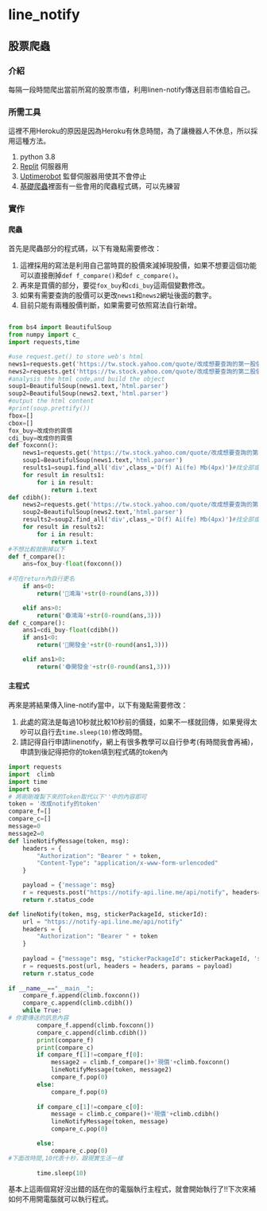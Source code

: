 # line_notify

## 股票爬蟲
### 介紹
每隔一段時間爬出當前所寫的股票市值，利用linen-notify傳送目前市值給自己。
### 所需工具
這裡不用Heroku的原因是因為Heroku有休息時間，為了讓機器人不休息，所以採用這種方法。
1. python 3.8
2. [Replit](https://replit.com/~) 伺服器用
3. [Uptimerobot](https://uptimerobot.com/dashboard#mainDashboard) 監督伺服器用使其不會停止
4. [基礎爬蟲](https://github.com/syuan0327/Web-Scrapying/blob/main/beautifulsoup/beautifulsoup.md)裡面有一些會用的爬蟲程式碼，可以先練習

### 實作
#### 爬蟲
首先是爬蟲部分的程式碼，以下有幾點需要修改：
1.  這裡採用的寫法是利用自己當時買的股價來減掉現股價，如果不想要這個功能可以直接刪掉`def f_compare()`和`def c_compare()`。
2.  再來是買價的部分，要從`fox_buy`和`cdi_buy`這兩個變數修改。
3.  如果有需要查詢的股價可以更改`news1`和`news2`網址後面的數字。
4.  目前只能有兩種股價判斷，如果需要可依照寫法自行新增。
```python

from bs4 import BeautifulSoup
from numpy import c_
import requests,time

#use request.get() to store web's html
news1=requests.get('https://tw.stock.yahoo.com/quote/改成想要查詢的第一股價號碼.TW')
news2=requests.get('https://tw.stock.yahoo.com/quote/改成想要查詢的第二股價號碼.TW')
#analysis the html code,and build the object
soup1=BeautifulSoup(news1.text,'html.parser')
soup2=BeautifulSoup(news2.text,'html.parser')
#output the html content
#print(soup.prettify())
fbox=[]
cbox=[]
fox_buy=改成你的買價
cdi_buy=改成你的買價
def foxconn():
    news1=requests.get('https://tw.stock.yahoo.com/quote/改成想要查詢的第一股價號碼.TW')
    soup1=BeautifulSoup(news1.text,'html.parser')
    results1=soup1.find_all('div',class_='D(f) Ai(fe) Mb(4px)')#找全部或限制數量
    for result in results1:
        for i in result:
            return i.text
def cdibh():
    news2=requests.get('https://tw.stock.yahoo.com/quote/改成想要查詢的第二股價號碼.TW')
    soup2=BeautifulSoup(news2.text,'html.parser')
    results2=soup2.find_all('div',class_='D(f) Ai(fe) Mb(4px)')#找全部或限制數量
    for result in results2:
        for i in result:
            return i.text
#不想比較就刪掉以下
def f_compare():
    ans=fox_buy-float(foxconn())
    
#可在return內自行更名    
    if ans<0:
        return('🔴鴻海'+str(0-round(ans,3)))

    elif ans>0:
        return('🟢鴻海'+str(0-round(ans,3)))
def c_compare():
    ans1=cdi_buy-float(cdibh())
    if ans1<0:
        return('🔴開發金'+str(0-round(ans1,3)))

    elif ans1>0:
        return('🟢開發金'+str(0-round(ans1,3)))

```
#### 主程式
再來是將結果傳入line-notify當中，以下有幾點需要修改：
1.  此處的寫法是每過10秒就比較10秒前的價錢，如果不一樣就回傳，如果覺得太吵可以自行去`time.sleep(10)`修改時間。
2.  請記得自行申請linenotify，網上有很多教學可以自行參考(有時間我會再補)，申請到後記得把你的token填到程式碼的token內


```python
import requests
import  climb
import time
import os
# 將剛剛複製下來的Token取代以下''中的內容即可 
token = '改成notify的token'
compare_f=[]
compare_c=[]
message=0
message2=0
def lineNotifyMessage(token, msg):
    headers = {
        "Authorization": "Bearer " + token,
        "Content-Type": "application/x-www-form-urlencoded"
    }

    payload = {'message': msg}
    r = requests.post("https://notify-api.line.me/api/notify", headers=headers, params=payload)
    return r.status_code

def lineNotify(token, msg, stickerPackageId, stickerId):
    url = "https://notify-api.line.me/api/notify"
    headers = {
        "Authorization": "Bearer " + token
    }
   
    payload = {"message": msg, "stickerPackageId": stickerPackageId, 'stickerId': stickerId}
    r = requests.post(url, headers = headers, params = payload)
    return r.status_code
 
if __name__=="__main__":
    compare_f.append(climb.foxconn())
    compare_c.append(climb.cdibh())
    while True:   
# 你要傳送的訊息內容
        compare_f.append(climb.foxconn())
        compare_c.append(climb.cdibh())
        print(compare_f)
        print(compare_c)
        if compare_f[1]!=compare_f[0]:
            message2 = climb.f_compare()+'現價'+climb.foxconn()
            lineNotifyMessage(token, message2)
            compare_f.pop(0)
        else:
            compare_f.pop(0)
            
        if compare_c[1]!=compare_c[0]:
            message = climb.c_compare()+'現價'+climb.cdibh()
            lineNotifyMessage(token, message)
            compare_c.pop(0)

        else:
            compare_c.pop(0)
#下面改時間,10代表十秒，跟現實生活一樣  
       
        time.sleep(10)


```
基本上這兩個寫好沒出錯的話在你的電腦執行主程式，就會開始執行了!!下次來補如何不用開電腦就可以執行程式。
